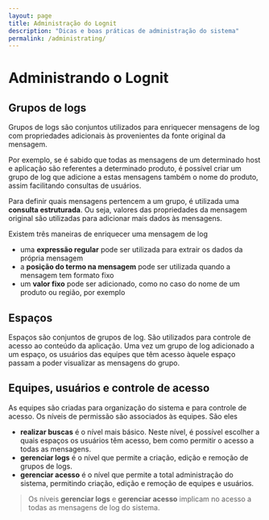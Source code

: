```yaml
---
layout: page
title: Administração do Lognit
description: "Dicas e boas práticas de administração do sistema"
permalink: /administrating/
---
```


# Administrando o Lognit

## Grupos de logs

Grupos de logs são conjuntos utilizados para enriquecer mensagens de log com propriedades adicionais às provenientes da fonte original da mensagem.

Por exemplo, se é sabido que todas as mensagens de um determinado host e aplicação são referentes a determinado produto, é possível criar um grupo de log que adicione a estas mensagens também o nome do produto, assim facilitando consultas de usuários.

Para definir quais mensagens pertencem a um grupo, é utilizada uma **consulta estruturada**. Ou seja, valores das propriedades da mensagem original são utilizadas para adicionar mais dados às mensagens.

Existem três maneiras de enriquecer uma mensagem de log

* uma **expressão regular** pode ser utilizada para extrair os dados da própria mensagem
* a **posição do termo na mensagem** pode ser utilizada quando a mensagem tem formato fixo
* um **valor fixo** pode ser adicionado, como no caso do nome de um produto ou região, por exemplo

## Espaços

Espaços são conjuntos de grupos de log. São utilizados para controle de acesso ao conteúdo da aplicação. Uma vez um grupo de log adicionado a um espaço, os usuários das equipes que têm acesso àquele espaço passam a poder visualizar as mensagens do grupo.


## Equipes, usuários e controle de acesso

As equipes são criadas para organização do sistema e para controle de acesso. Os níveis de permissão são associados às equipes. São eles

* **realizar buscas** é o nível mais básico. Neste nível, é possível escolher a quais espaços os usuários têm acesso, bem como permitir o acesso a todas as mensagens.
* **gerenciar logs** é o nível que permite a criação, edição e remoção de grupos de logs.
* **gerenciar acesso** é o nível que permite a total administração do sistema,  permitindo criação, edição e remoção de equipes e usuários.

> Os níveis **gerenciar logs** e **gerenciar acesso** implicam no acesso a todas as mensagens de log do sistema.
